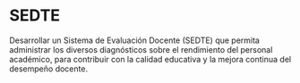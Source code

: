 # SEDTE
Desarrollar un Sistema de Evaluación Docente (SEDTE) que permita administrar los  diversos diagnósticos sobre el rendimiento del personal académico, para contribuir con la  calidad educativa y la mejora continua del desempeño docente. 
